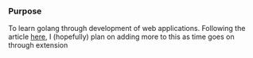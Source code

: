 ### Purpose
To learn golang through development of web applications. Following the article [here](https://golang.org/doc/articles/wiki/), I (hopefully) plan on adding more to this as time goes on through extension